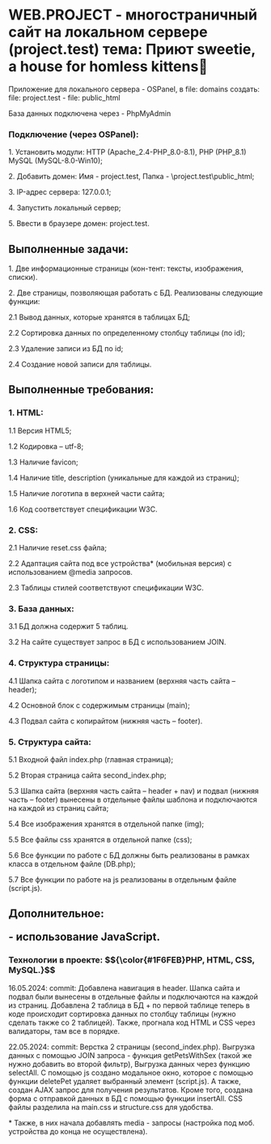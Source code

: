 <h1>WEB.PROJECT - многостраничный сайт на локальном сервере (project.test) тема: Приют sweetie, a house for homless kittens💙</h1>

<p>Приложение для локального сервера - OSPanel, в file: domains создать: file: project.test - file: public_html</p>
<p>База данных подключена через - PhpMyAdmin</p>

<h3>Подключение (через OSPanel):</h3>
<p>1. Установить модули: HTTP (Apache_2.4-PHP_8.0-8.1), PHP (PHP_8.1) MySQL (MySQL-8.0-Win10);</p>
<p>2. Добавить домен: Имя - project.test, Папка - \project.test\public_html;</p>
<p>3. IP-адрес сервера: 127.0.0.1;</p>
<p>4. Запустить локальный сервер;</p>
<p>5. Ввести в браузере домен: project.test.</p>

<h2>Выполненные задачи:</h2>
<p>1.	Две информационные страницы (кон-тент: тексты, изображения, списки).</p>
<p>2.	Две страницы, позволяющая работать с БД. Реализованы следующие функции:</p>
  <p>2.1 Вывод данных, которые хранятся в таблицах БД;</p>
  <p>2.2 Сортировка данных по определенному столбцу таблицы (по id);</p>
  <p>2.3 Удаление записи из БД по id;</p>
  <p>2.4 Создание новой записи для таблицы.</p>

<h2>Выполненные требования:
<h3>1.	HTML:</h3>
  <p>1.1 Версия HTML5;</p>
  <p>1.2 Кодировка – utf-8;</p>
  <p>1.3 Наличие favicon;</p>
  <p>1.4 Наличие title, description (уникальные для каждой из страниц);</p>
  <p>1.5 Наличие логотипа в верхней части сайта;</p>
  <p>1.6 Код соответствует спецификации W3C.</p>
<h3>2.	CSS:</h3>
   <p>2.1 Наличие reset.css файла;</p>
   <p>2.2 Адаптация сайта под все устройства* (мобильная версия) с использованием @media запросов.</p>
  <p>2.3 Таблицы стилей соответствуют спецификации W3C.</p>
<h3>3. База данных:</h3>
  <p>3.1	БД должна содержит 5 таблиц.</p>
  <p>3.2 На сайте существует запрос в БД с использованием JOIN.</p>
<h3>4. Структура страницы:</h3>
  <p>4.1 Шапка сайта с логотипом и названием (верхняя часть сайта – header); </p>
  <p>4.2 Основной блок с содержимым страницы (main);</p>
 <p> 4.3 Подвал сайта с копирайтом (нижняя часть – footer).</p>
<h3>5.	Структура сайта:</h3>
  <p>5.1 Входной файл index.php (главная страница);</p>
  <p>5.2 Вторая страница сайта second_index.php;</p>
  <p>5.3 Шапка сайта (верхняя часть сайта – header + nav) и подвал (нижняя часть – footer) вынесены в отдельные файлы шаблона и подключаются на каждой из страниц сайта;</p>
  <p>5.4 Все изображения хранятся в отдельной папке (img);</p>
  <p>5.5 Все файлы css хранятся в отдельной папке (css);</p>
  <p>5.6 Все функции по работе с БД должны быть реализованы в рамках класса в отдельном файле (DB.php);</p>
  <p>5.7 Все функции по работе на js реализованы в отдельным файле (script.js).</p>

<h2>Дополнительное:
<p> -	использование JavaScript.</p>

<h3>Технологии в проекте: $${\color{#1F6FEB}PHP,  HTML,  CSS,  MySQL.}$$</h3>

<p>16.05.2024: commit: Добавлена навигация в header. Шапка сайта и подвал были вынесены в отдельные файлы и подключаются на каждой из страниц. Добавлена 2 таблица в БД + по первой таблице теперь в коде происходит сортировка данных по столбцу таблицы (нужно сделать также со 2 таблицей). Также, прогнала код HTML и CSS через валидаторы, там все в порядке.</p>
<p>22.05.2024: commit: Верстка 2 страницы (second_index.php). Выгрузка данных с помощью JOIN запроса - функция getPetsWithSex (такой же нужно добавить во второй фильтр), Выгрузка данных через функцию selectAll. С помощью js создано модальное окно, которое с помощью функции deletePet удаляет выбранный элемент (script.js). А также, создан AJAX запрос для получения результатов. Кроме того, создана форма с отправкой данных в БД с помощью функции insertAll. CSS файлы разделила на main.css и structure.css для удобства.</p>
<p>* Также, в них начала добавлять media - запросы (настройка под моб. устройства до конца не осуществлена).</p>
